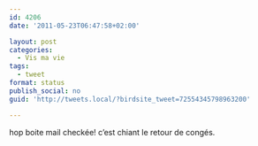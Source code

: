 ```yaml
---
id: 4206
date: '2011-05-23T06:47:58+02:00'

layout: post
categories:
  - Vis ma vie
tags:
  - tweet
format: status
publish_social: no
guid: 'http://tweets.local/?birdsite_tweet=72554345798963200'

---
```


hop boite mail checkée! c’est chiant le retour de congés.